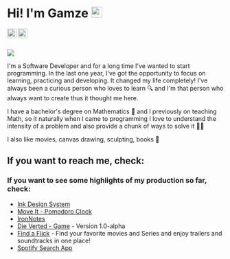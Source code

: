 # Hi! I'm Gamze <img src="https://media.giphy.com/media/hvRJCLFzcasrR4ia7z/giphy.gif" width="25px">


[<img align="left" alt="gamzeduman17 | LinkedIn" width="22px" src="./linkedin.svg" />][linkedin]
[<img align="left" alt="gamzeduman1729| Gmail" width="22px" src="./gmail.svg" />][gmail]


<br>
<br>

![](https://www.codewars.com/users/tassiaaccioly/badges/micro)


I'm a Software Developer and for a long time I've wanted to start programming. In the last one year, I've got the opportunity to focus on learning, practicing and developing. It changed my life completely!
I've always been a curious person who loves to learn 🔍 and I'm that person who always want to create thus it thought me here. 

I have a bachelor's degree on Mathematics 🧮 and I previously on teaching Math, so it naturally when I came to programming I love to understand the intensity of a problem and also provide a chunk of ways to solve it 🤟🏻

I also like movies, canvas drawing, sculpting, books 💞

## **If you want to reach me, check:**

[linkedin]: https://www.linkedin.com/in/gamzeduman/
[gmail]: mailto:gamzeduman1729@gmail.com



### **If you want to see some highlights of my production so far, check:**

- [Ink Design System](https://ink.carta.com)
- [Move It - Pomodoro Clock](https://moveit-pomodoro-clock.vercel.app/)
- [IronNotes](https://github.com/tassiaaccioly/ironnotes-client)
- [Die Verted - Game](https://tassiaaccioly.github.io/die-verted/) - Version 1.0-alpha 
- [Find a Flick](https://findaflick.vercel.app) - Find your favorite movies and Series and enjoy trailers and soundtracks in one place!
- [Spotify Search App](https://spotify-albuns.herokuapp.com/)





[linkedin]: https://www.linkedin.com/in/tassiaaccioly/
[twitter]: https://www.twitter.com/itsmetherogue/
[gmail]: mailto:tassia.accioly@gmail.com
[medium]: https://tassiaaccioly.medium.com/
[devto]: https://dev.to/tassiaaccioly
